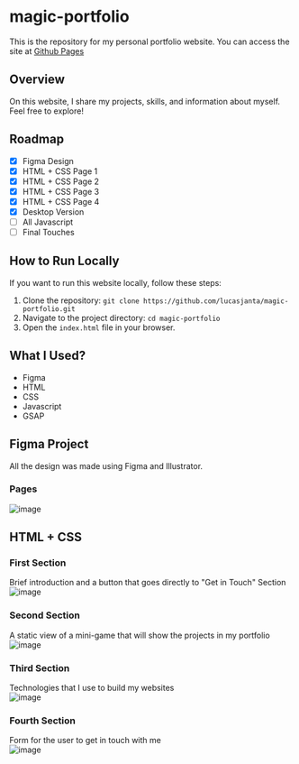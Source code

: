 # magic-portfolio
This is the repository for my personal portfolio website. You can access the site at [Github Pages](https://lucasjanta.github.io/magic-portfolio/)

## Overview
On this website, I share my projects, skills, and information about myself. Feel free to explore!

## Roadmap
- [x] Figma Design
- [x] HTML + CSS Page 1
- [x] HTML + CSS Page 2
- [x] HTML + CSS Page 3
- [x] HTML + CSS Page 4
- [x] Desktop Version
- [ ] All Javascript
- [ ] Final Touches

## How to Run Locally

If you want to run this website locally, follow these steps:

1. Clone the repository: `git clone https://github.com/lucasjanta/magic-portfolio.git`
2. Navigate to the project directory: `cd magic-portfolio`
3. Open the `index.html` file in your browser.

## What I Used?
- Figma
- HTML
- CSS
- Javascript
- GSAP

## Figma Project 
All the design was made using Figma and Illustrator.
### Pages
![image](https://github.com/lucasjanta/magic-portfolio/assets/6317729/4d40331f-2526-480e-9bf3-1b55ed0782eb)

## HTML + CSS
### First Section
Brief introduction and a button that goes directly to "Get in Touch" Section
<br/>
![image](https://github.com/lucasjanta/magic-portfolio/assets/6317729/4629f6d0-1dd5-4027-9196-09c3b9270fe7)


### Second Section
A static view of a mini-game that will show the projects in my portfolio
<br/>
![image](https://github.com/lucasjanta/magic-portfolio/assets/6317729/f395c3b2-2d4a-4047-9157-86ca75f70448)

### Third Section
Technologies that I use to build my websites
<br/>
![image](https://github.com/lucasjanta/magic-portfolio/assets/6317729/f5982ba1-f06f-4540-9654-496668bcfe32)

### Fourth Section
Form for the user to get in touch with me
<br/>
![image](https://github.com/lucasjanta/magic-portfolio/assets/6317729/b355e72f-5eaa-4a1b-9143-aa8fb349cb55)
